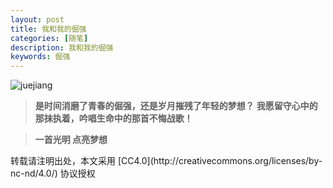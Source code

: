 ```yaml
---
layout: post
title: 我和我的倔强
categories: [随笔]
description: 我和我的倔强
keywords: 倔强
---
```


![juejiang](https://mritd.b0.upaiyun.com/markdown/hexo_jujiang.png)

> **是时间消磨了青春的倔强，还是岁月摧残了年轻的梦想？**
> **我愿留守心中的那抹执着，吟唱生命中的那首不悔战歌！**

<!--more-->

> **一首光明 点亮梦想**

<audio  autoplay="autoplay">

  <source src="https://mritd.b0.upaiyun.com/markdown/hexo_music_guangming.mp3" type="audio/mpeg" />
Your browser does not support the audio element.
</audio>
转载请注明出处，本文采用 [CC4.0](http://creativecommons.org/licenses/by-nc-nd/4.0/) 协议授权

